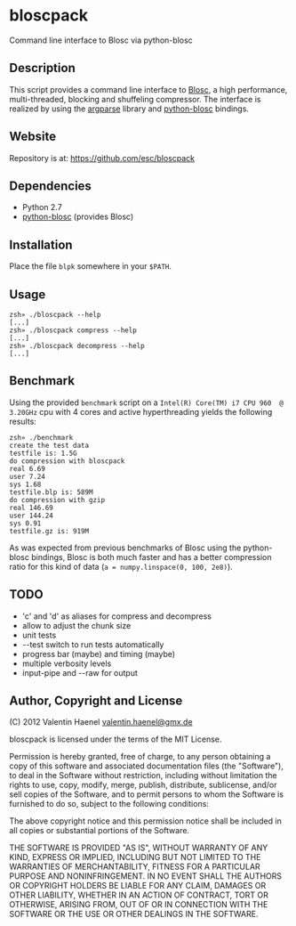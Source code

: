 # bloscpack

Command line interface to Blosc via python-blosc

## Description

This script provides a command line interface to
[Blosc](http://blosc.pytables.org/trac), a high performance, multi-threaded,
blocking and shuffeling compressor. The interface is realized by using the
[argparse](http://docs.python.org/dev/library/argparse.html) library
and [python-blosc](https://github.com/FrancescAlted/python-blosc) bindings.

## Website

Repository is at: https://github.com/esc/bloscpack

## Dependencies

* Python 2.7
* [python-blosc](https://github.com/FrancescAlted/python-blosc) (provides Blosc)

## Installation

Place the file ``blpk`` somewhere in your ``$PATH``.

## Usage

    zsh» ./bloscpack --help
    [...]
    zsh» ./bloscpack compress --help
    [...]
    zsh» ./bloscpack decompress --help
    [...]

## Benchmark

Using the provided ``benchmark`` script on a ``Intel(R) Core(TM) i7 CPU
960  @ 3.20GHz`` cpu with 4 cores and active hyperthreading yields the
following results:

    zsh» ./benchmark
    create the test data
    testfile is: 1.5G
    do compression with bloscpack
    real 6.69
    user 7.24
    sys 1.68
    testfile.blp is: 589M
    do compression with gzip
    real 146.69
    user 144.24
    sys 0.91
    testfile.gz is: 919M

As was expected from previous benchmarks of Blosc using the python-blosc
bindings, Blosc is both much faster and has a better compression ratio for this
kind of data (``a = numpy.linspace(0, 100, 2e8)``).

## TODO

* 'c' and 'd' as aliases for compress and decompress
* allow to adjust the chunk size
* unit tests
* --test switch to run tests automatically
* progress bar (maybe) and timing (maybe)
* multiple verbosity levels
* input-pipe and --raw for output

## Author, Copyright and License

(C) 2012 Valentin Haenel <valentin.haenel@gmx.de>

bloscpack is licensed under the terms of the MIT License.

Permission is hereby granted, free of charge, to any person obtaining a copy of
this software and associated documentation files (the "Software"), to deal in
the Software without restriction, including without limitation the rights to
use, copy, modify, merge, publish, distribute, sublicense, and/or sell copies
of the Software, and to permit persons to whom the Software is furnished to do
so, subject to the following conditions:

The above copyright notice and this permission notice shall be included in all
copies or substantial portions of the Software.

THE SOFTWARE IS PROVIDED "AS IS", WITHOUT WARRANTY OF ANY KIND, EXPRESS OR
IMPLIED, INCLUDING BUT NOT LIMITED TO THE WARRANTIES OF MERCHANTABILITY,
FITNESS FOR A PARTICULAR PURPOSE AND NONINFRINGEMENT. IN NO EVENT SHALL THE
AUTHORS OR COPYRIGHT HOLDERS BE LIABLE FOR ANY CLAIM, DAMAGES OR OTHER
LIABILITY, WHETHER IN AN ACTION OF CONTRACT, TORT OR OTHERWISE, ARISING FROM,
OUT OF OR IN CONNECTION WITH THE SOFTWARE OR THE USE OR OTHER DEALINGS IN THE
SOFTWARE.
